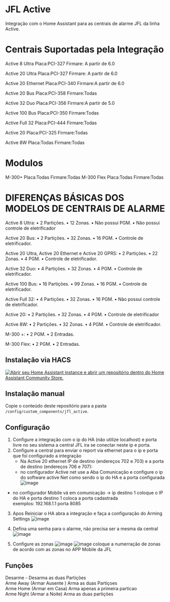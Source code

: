 # JFL Active

Integração com o Home Assistant para as centrais de alarme JFL da linha Active.

# Centrais  Suportadas  pela  Integração 

Active 8 Ultra     Placa:PCI-327  Firmare: A partir de 6.0

Active 20 Ultra    Placa:PCI-327  Firmare: A partir de 6.0

Active 20 Ethernet Placa:PCI-340      Firmare:A partir de 6.0

Active 20 Bus      Placa:PCI-358      Firmare:Todas

Active 32 Duo      Placa:PCI-356      Firmare:A partir de 5.0

Active 100 Bus     Placa:PCI-350      Firmare:Todas

Active Full 32     Placa:PCI-444      Firmare:Todas

Active 20          Placa:PCI-325      Firmare:Todas

Active 8W          Placa:Todas        Firmare:Todas


# Modulos
M-300+            Placa:Todas        Firmare:Todas
M-300 Flex        Placa:Todas        Firmare:Todas

# DIFERENÇAS BÁSICAS DOS MODELOS DE CENTRAIS DE ALARME

 Active 8 Ultra:
• 2 Partições.
• 12 Zonas.
• Não possui PGM.
• Não possui controle de eletrificador

Active 20 Bus:
• 2 Partições.
• 32 Zonas.
• 16 PGM.
• Controle de eletrificador.

Active 20 Ultra, Active 20 Ethernet e Active 20 GPRS:
• 2 Partições.
• 22 Zonas.
• 4 PGM.
• Controle de eletrificador.

Active 32 Duo:
• 4 Partições.
• 32 Zonas.
• 4 PGM.
• Controle de eletrificador.

Active 100 Bus:
• 16 Partições.
• 99 Zonas.
• 16 PGM.
• Controle de eletrificador.

Active Full 32:
• 4 Partições.
• 32 Zonas.
• 16 PGM.
• Não possui controle de eletrificador.

Active 20:
• 2 Partições.
• 32 Zonas.
• 4 PGM.
• Controle de eletrificador

Active 8W:
 • 2 Partições.
 • 32 Zonas.
 • 4 PGM.
 • Controle de eletrificador.

M-300 +:
 • 2 PGM.
 • 2 Entradas.

M-300 Flex:
 • 2 PGM.
 • 2 Entradas.

## Instalação via HACS

[![Abrir seu Home Assistant instance e abrir um repositório dentro do Home Assistant Community Store.](https://my.home-assistant.io/badges/hacs_repository.svg)](https://my.home-assistant.io/redirect/hacs_repository/?owner=fernac03&repository=JFL_ACTIVE&category=integration)

## Instalação manual

Copie o conteúdo deste repositório para a pasta `/config/custom_components/jfl_active`.

## Configuração

1. Configure a integração com o ip do HA (não utilize localhost) e porta livre no seu sistema a  central JFL ira se conectar neste ip e porta.
2. Configure a central para enviar o report via ethernet para o ip e porta que foi configurado a integração
   - Na Active 20 ethernet IP de destino (endereços 702 e 703) e a porta de destino (endereços 706 e 707):
   - no configurador Active net use a Aba Comunicação e configure o ip do software active Net como sendo o ip do HA  e a porta configurada
   ![image](https://github.com/user-attachments/assets/5881fba8-20d9-4a24-982b-9d7662d4b31b)


  - no configurador Mobile vá  em  comunicação -> ip destino 1  coloque o IP do HA e porta destino 1  coloca a porta  cadastrada  
  exemplos: 192.168.1.1  porta 8085

3. Apos  Reiniciar  o HA  abra  a integração e  faça  a configuração do Arming Settings
  ![image](https://github.com/user-attachments/assets/e862150b-44f0-48c3-8c72-02b93380a6d4)

4. Defina uma senha para o alarme, não precisa ser a mesma da central
 ![image](https://github.com/user-attachments/assets/f2b62ce6-c89f-4185-bc8d-0377b33a7229)

4. Configure as zonas
![image](https://github.com/user-attachments/assets/5c932bea-bd00-48d3-9c37-521329a920e2)
![image](https://github.com/user-attachments/assets/b52e7615-bdd7-436a-a6b5-85e48599aa12)
coloque  a numerração de zonas  de acordo  com as zonas  no APP Mobile  da JFL


## Funções

Desarme  -  Desarma as  duas  Partições<br>
Arme Away (Armar Ausente )  Arma as duas Partiçoes<br>
Arme Home (Armar em Casa)  Arma  apenas a primeira particao<br>
Arme Night (Armar a Noite)  Arma  as duas partições<br>
